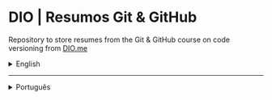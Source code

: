 # DIO | Resumos Git & GitHub

Repository to store resumes from the Git & GitHub course on code
versioning from [DIO.me](dio.me)

<details>

<summary>English</summary>

## 📚 Documentation

- [Git docs](https://git-scm.com/doc)

## 💻 Classes Resume

| Classes | Resumes |
| ------- | ------- |
| Saving changes on Local Repository | [Saving](#Saving) |
| Undoing changes on Local Repository | [Restore](#Restore)

### Saving

```sh
# Start git local repository
git init
# Add files
git add filename
git add .  # Add all files
# Save changes
git commit -m "chore: commit message"  # Tip: use [conventional commits]()
# Local repository status information
git status
```

### Restore

<img src="https://i.stack.imgur.com/cZkcV.jpg" align="right" width="40%"
    alt="Git Data Transport Commands" />

- **Working Tree:** local directory from the repository in its current physical
state (current files saved on user machine).
- **Stagin Area/ index:** preparation area, where changes are saved before
commit. Are stored as a single binary file in `.git/index`.
- **Local repository:** represent the project in the developer machine. It's
controlled by the `.git` directory which includes a directory `objects` with
all versions from each file in the repository (local branches and remote
branches copies).

```sh
# Commits information
git log
# Restore unstaged changes to last commit, discarding work tree state
git restore
git restore --staged  # Restore staged changes to working tree
# Change last commit message
git commit --ammend -m "fixed commit message"
git commit --ammend  # Open commit message on text editor
# Restore to a previous commit (using the hash code)
git reset --mixed  # Default - return changes to work tree
git reset --soft $(commit_hash)  # Return changes to stage area
git reset --hard $(commit_hash)  # Remove changes
# Detailed history of changes
git reflog
```

> [!CAUTION]
> You must only make changes on the local repository history from commits that
> were not sent to remote. If you need to restore some previous state, you must
> `rebase` (make a local commit for reset).

### Pull & Push

```sh
git remote add origin ${url}  # Connect via https or ssh
git push -u origin ${branch}  # Send changes to remote repository
git pull  # Fetch and merge changes from remote to local repository
```

</details>

---

<details>

<summary>Português</summary>

## 📚 Documentação

- [Git docs](https://git-scm.com/doc)

## 💻 Resumo de aulas

| Aulas | Resumos |
| ----- | ------- |
| Salvando Alterações no Repositório Local | [Salvando](#Salvando) |
| Desfazendo Alterações no Repositório Local | [Restaurando](#Restaurando)

### Salvando

```sh
# Iniciar repositório local Git
git init
# Adicionar arquivcos
git add "filename"
git add .  # Adiciona todos os arquivos
# Salvar aleterações
git commit -m "chore: commit message"  # Dica: use [conventional commits]()
# Informação de estado do repositório local
git status
```

### Restaurando

<img src="https://i.stack.imgur.com/cZkcV.jpg" align="right" width="33%"
    alt="Comandos de transporte Git" />

- **Árvore de trabalho:** o diretório local do repositório em seu estado físico
atual (arquivos atuais salvos na máquina do usuário).
- **Área de preparação / index:** onde alterações são salvas aguardando o
commit. É armazenado como um único arquivo binário em `.git/index`.
- **Repositório local:** representa o projeto na máquina do desenvolvedor, é
controlado pelo diretório `.git` que inclui um diretório `objects` com todas as
versões de cada arquivo no repositório (ramos locais e cópias dos ramos remotos).

```sh
# Restaura alterações que não foram para área de preparação para o último commit,
# descartando o estado da árvore de trabalho
git restore
git restore --staged  # Restaura as mudanças da área de
                      # preparação para árvore de trabalho
# Informação sobre os commits
git log
# Altera a mensagem do último commit
git commit --ammend -m "fixed commit message"
git commit --ammend  # Abre a mensagem de commit no editor de texto
# Restaura para um commit anterior (usanso seu código hash)
git reset --mixed  # Padrão - retorna as mudanças para a árvore de trabalho
git reset --soft $(commit_hash)  # Retorna alterações para área de preparação
git reset --hard $(commit_hash)  # Remove as alterações
# Histórico detalhado de alterações
git reflog
```

> [!CAUTION]
> Você apenas deve fazer alterações no histórico do repositório local de comitts
> que não foram mandados para o remoto. Se você precisa restaurar um estado
> anterior você deve fazer um `rebase` (fazer um commit para resetar).

### Pull & Push

```sh
git remote add origin ${url}  # Conecta via https ou ssh
git push -u origin ${branch}  # Envia as mudanças para o repositório remoto
git pull  # Busca e mescla alterações do repositório remoto no local
```

</details>
